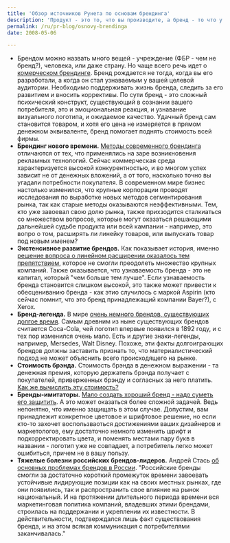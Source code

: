 ```yaml
---
title: 'Обзор источников Рунета по основам брендинга'
description: 'Продукт - это то, что вы производите, а бренд - то что у вас покупают.'
permalink: /ru/pr-blog/osnovy-brendinga
date: 2008-05-06

---
```

<ul>
<li>Брендом можно назвать много вещей - учреждение (ФБР - чем не бренд?), человека, или даже страну. Но чаще всего речь идет о <a href="http://www.4p.ru/index.php?page=1117">комерческом брендинге</a>. Бренд рождается не тогда, когда вы его разработали, а когда он стал узнаваемым у вашей целевой аудитории. Необходимо поддерживать жизнь бренда, следить за его развитием и вносить коррективы. По сути бренд - это сложный психический конструкт, существующий в сознании вашего потребителя, это и эмоциональная реакция, и узнавание визуального логотипа, и ожидаемое качество. Удачный бренд сам становится товаром, и хотя его цена не измеряется в прямом денежном эквиваленте, бренд помогает поднять стоимость всей фирмы.</li>
<li><strong>Брендинг нового времени.</strong>
<a href="http://marketing.spb.ru/lib-comm/brand/better_branding.htm">Методы современного брендинга</a> отличаются от тех, что применялись на заре возникновения рекламных технологий. Сейчас коммерческая среда характеризуется высокой конкурентностью, и во многом успех зависит не от денежных вложений, а  от того, насколько точно вы угадали потребности покупателя. В современном мире бизнес настолько изменился, что крупные корпорации проводят исследования по выработке новых методов сегментирования рынка, так как старые методы оказываются неэффективными. Тем, кто уже завоевал свою долю рынка, также прихзодится сталкиаться со множеством вопросов, которые могут оказаться решающими  дальнейшей судьбе продукта или всей кампании - например, это вопро о том, расширять ли линейку товаров, или выпускать товар под новым именем?</li>
<li><strong>Экстенсивное развитие брендов.</strong>
Как показывает история, именно <a href="http://www.sostav.ru/articles/2006/09/19/ko3/">решение  вопроса о линейном расширении оказалось тем препятствием</a>, которое не смогли преодолеть множество крупных компаний. Также оказывается, что узнаваемость бренда - это не капитал, который "чем больше тем лучше". Если узнаваемость бренда становится слишком высокой, это также может привести к обесцениванию бренда - как  этио случилось с маркой Aspirin (кто сейчас помнит, что это бренд принадлежащий компании Bayer?), с Xerox.</li>
<li><strong>Бренд-легенда.</strong>
В мире <a href="http://www.znaki.ru/index.php?option=content&amp;task=view&amp;id=44">очень немного брендов, существующих долгое время</a>. Самым древним из ныне существующих брендов считается Coca-Cola, чей логотип впервые появился в 1892 году, и с тех пор изменился очень мало. Есть и другие знаки-легенды, например, Mersedes, Walt Disney. Похоже, эти факты долгоиграющих брендов должны заставить признать то, что материалистический подход не может объяснить всего происходящего на рынке. </li>
<li><strong>Стоимость брэнда.</strong>
Стоимость брэнда в денежном выражении - та денежная премия, которую держатель брэнда получает с покупателей, приверженных брэнду и согласных за него платить. <a href="http://www.advesti.ru/publish/brending/cenma">Как же вычислить эту стоимость?</a></li>
<li><strong>Бренды-имитаторы.</strong>
<a href="http://www.4p.ru/index.php?page=1194">Мало создать хороший бренд - надо суметь его защитить</a>. А это может оказаться более сложной задачей. Ведь непонятно, что именно защищать в этом случае. Допустим, вам принадлежит конкретное цветовое и шрифтовое решение, но если кто-то захочет воспользваоться достижениями ваших дизайнеров и маркетологов, ему достаточно немного изменить шрифт и подкорректировать цвета, и поменять местами пару букв в названии - логотип уже не совпадает, а потребитель легко может ошибиться, причем не в вашу пользу. </li>
<li><strong>Тяжелые болезни российских брендов-лидеров.</strong>
Андрей Стась <a href="http://www.4p.ru/index.php?page=1207">об основных проблемах брендов в России</a>. "Российские бренды смогли за достаточно короткий промежуток времени завоевать устойчивые лидирующие позиции как на своих местных рынках, где они появились, так и распространить свое влияние на рынок национальный. И на протяжении длительного периода времени вся маркетинговая политика компаний, владевших этими брендами, строилась на поддержании и укреплении их известности. В действительности, подтверждался лишь факт существования бренда, и на этом всякая коммуникация с потребителями заканчивалась."</li>
</ul>



